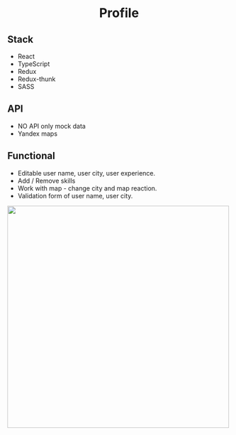 <h1 align="center">Profile</h1>


## Stack
- React
- TypeScript
- Redux
- Redux-thunk
- SASS

## API
- NO API only mock data
- Yandex maps

## Functional
- Editable user name, user city, user experience.
- Add / Remove skills
- Work with map - change city and map reaction.
- Validation form of user name, user city.

<img src="https://media.giphy.com/media/vVnSReS1y3xsuRdmG0/giphy.gif" data-canonical-src="https://media.giphy.com/media/Q0N8WsgVO7iHNEplm3/giphy.gif" width="500">
